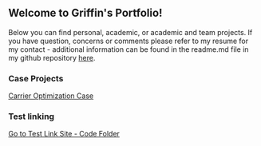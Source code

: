 ## Welcome to Griffin's Portfolio! 

Below you can find personal, academic, or academic and team projects. If you have question, concerns or comments please refer to my resume for my contact - additional information can be found in the readme.md file in my github repository [here](https://github.com/griffinsalyer/griffinsalyer.github.io).





### Case Projects

[Carrier Optimization Case](/Projects/MWVpresentation.html)


### Test linking
[Go to Test Link Site - Code Folder](/code/index.md)
